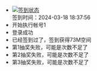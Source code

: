 - [![签到状态](https://github.com/womade/Cloud189-Actions/actions/workflows/main.yml/badge.svg?branch=main)](https://github.com/womade/Cloud189-Actions/actions/workflows/main.yml) <br> 签到时间：2024-03-18 18:37:56
- 开始执行帐号1
- 登录成功
- 已经签到过了，签到获得73M空间
- 第1抽奖失败，可能是次数不足了
- 第2抽奖失败，可能是次数不足了
- 第3抽奖失败，可能是次数不足了
